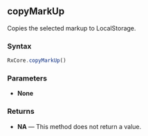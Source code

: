 ## copyMarkUp

Copies the selected markup to LocalStorage.

### Syntax

```typescript
RxCore.copyMarkUp()
```

### Parameters

- **None**

### Returns

- **NA** — This method does not return a value.